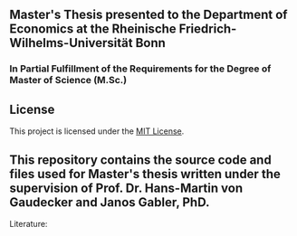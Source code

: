 ## Master's Thesis presented to the Department of Economics at the Rheinische Friedrich-Wilhelms-Universität Bonn 
### In Partial Fulfillment of the Requirements for the Degree of Master of Science (M.Sc.)

## License

This project is licensed under the [MIT License](LICENSE).

## This repository contains the source code and files used for Master's thesis written under the supervision of Prof. Dr. Hans-Martin von Gaudecker and Janos Gabler, PhD.


Literature:

